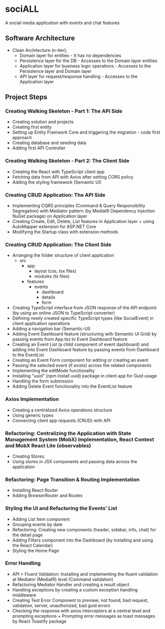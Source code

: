 # sociALL
A social media application with events and chat features
## Software Architecture
- Clean Architecture (n-tier);
  - Domain layer for entities - It has no dependencies
  - Persistence layer for the DB - Accesses to the Domain layer entities
  - Application layer for business logic operations - Accesses to the Persistence layer and Domain layer
  - API layer for request/response handling - Accesses to the Application layer
## Project Steps
### Creating Walking Skeleton - Part 1: The API Side
- Creating solution and projects
- Creating first entity
- Setting up Entity Framwork Core and triggering the migration - code first approach
- Creating database and seeding data
- Adding first API Controller
### Creating Walking Skeleton - Part 2: The Client Side
- Creating the React with TypeScript client app 
- Fetching data from API with Axios after setting CORS policy
- Adding the styling framework (Semantic UI)
### Creating CRUD Application: The API Side 
- Implementing CQRS principles (Command & Query Responsibility Segregation) with Mediator pattern (by MediatR Dependency Injection NuGet package) on Application layer
- Creating Create, Edit, Delete, List features in Application layer + using AutoMapper extension for ASP.NET Core
- Modifying the Startup class with extension methods
### Creating CRUD Application: The Client Side 
- Arranging the folder structure of client application 
    + src
      + app
        + layout (css, tsx files)
        + modules (ts files)
      + features 
        + events
          + dashboard 
          + details
          + form
- Creating TypeScript interface from JSON response of the API endpoint (by using an online JSON to TypeScript converter)
- Defining newly created specific TypeScript types (like SocialEvent) in client application operations
- Adding a navigation bar (Semantic-UI)
- Adding Event Dashboard feature (structuring with Semantic UI Grid) by passing events from App.tsx to Event Dashboard feature
- Creating an Event List (a child component of event dashboard) and adding into Event Dashboard feature by passing events from Dashboard to the EventList
- Creating an Event Form component for editing or creating an event
- Passing the selected event (if exists) across the related components
- Implementing the editMode functionality 
- Installing "uuid" (npm install uuid) package in client app for Guid usage
- Handling the form submission
- Adding Delete Event functionality into the EventList feature
### Axios Implementation
- Creating a centralized Axios operations structure 
- Using generic types
- Connecting client app requests (CRUD) with API
### Refactoring: Centralizing the Application with State Management System (MobX) Implementation, React Context and MobX React Lite (observables)
- Creating Stores.
- Using stores in JSX components and passing data across the application
### Refactoring: Page Transition & Routing Implementation
- Installing React Router
- Adding BrowserRouter and Routes
### Styling the UI and Refactoring the Events' List
- Adding List Item component
- Grouping events by date
- Refactoring: Creating new components (header, sidebar, info, chat) for the detail page
- Adding Filters component into the Dashboard (by installing and using the React Calendar)
- Styling the Home Page
### Error Handling
- API > Fluent Validation: Installing and implementing the fluent validation at Mediator (MediatR) level (Command validation)
- Refactoring Mediator Handler and creating a result object
- Handling exceptions by creating a custom exception handling middleware
- Creating Test Error Component to preview; not found, bad request, validation, server, unauthorized, bad guid errors
- Checking the response with axios interceptors at a central level and prompting exceptions + Prompting error messages as toast messages by React Toastify package


